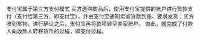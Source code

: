 ﻿支付宝属于第三方支付模式买方选购商品后，使用支付宝提供的账户进行货款支付（支付给第三方，即支付宝），并由支付宝通知卖家货款到账、要求发货；买方收到货物，进行确认之后，支付宝再将款项转至卖家账户。由此，就完成了付款人向收款人转移货币的过程，即支付过程。